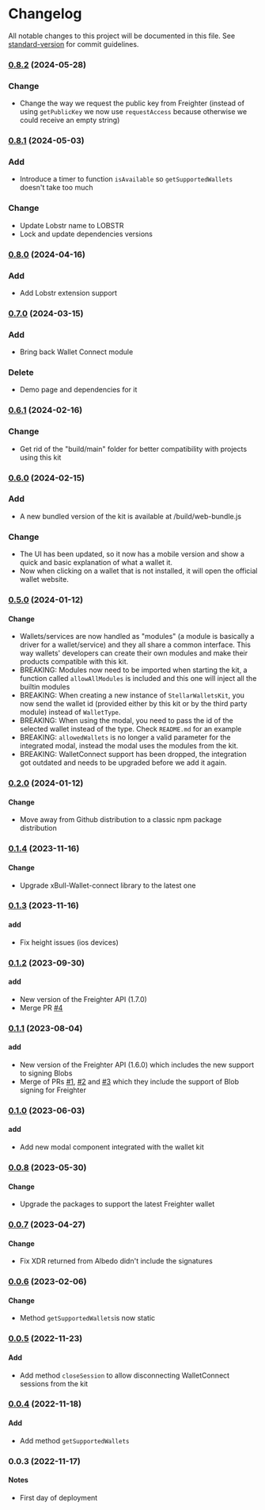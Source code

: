 # Changelog

All notable changes to this project will be documented in this file. See [standard-version](https://github.com/conventional-changelog/standard-version) for commit guidelines.

### [0.8.2](https://github.com/Creit-Tech/Stellar-Wallets-Kit/compare/v0.8.1...v0.8.2) (2024-05-28)
### Change
- Change the way we request the public key from Freighter (instead of using `getPublicKey` we now use `requestAccess` because otherwise we could receive an empty string)

### [0.8.1](https://github.com/Creit-Tech/Stellar-Wallets-Kit/compare/v0.8.0...v0.8.1) (2024-05-03)
### Add
- Introduce a timer to function `isAvailable` so `getSupportedWallets` doesn't take too much

### Change
- Update Lobstr name to LOBSTR
- Lock and update dependencies versions

### [0.8.0](https://github.com/Creit-Tech/Stellar-Wallets-Kit/compare/v0.7.0...v0.8.0) (2024-04-16)
### Add
- Add Lobstr extension support

### [0.7.0](https://github.com/Creit-Tech/Stellar-Wallets-Kit/compare/v0.6.1...v0.7.0) (2024-03-15)
### Add
- Bring back Wallet Connect module

### Delete
- Demo page and dependencies for it

### [0.6.1](https://github.com/Creit-Tech/Stellar-Wallets-Kit/compare/v0.6.0...v0.6.1) (2024-02-16)

### Change
- Get rid of the "build/main" folder for better compatibility with projects using this kit

### [0.6.0](https://github.com/Creit-Tech/Stellar-Wallets-Kit/compare/v0.5.0...v0.6.0) (2024-02-15)
### Add
- A new bundled version of the kit is available at /build/web-bundle.js

### Change
- The UI has been updated, so it now has a mobile version and show a quick and basic explanation of what a wallet it.
- Now when clicking on a wallet that is not installed, it will open the official wallet website.

### [0.5.0](https://github.com/Creit-Tech/Stellar-Wallets-Kit/compare/v0.2.0...v0.5.0) (2024-01-12)
#### Change
- Wallets/services are now handled as "modules" (a module is basically a driver for a wallet/service) and they all share a common interface. This way wallets' developers can create their own modules and make their products compatible with this kit.
- BREAKING: Modules now need to be imported when starting the kit, a function called `allowAllModules` is included and this one will inject all the builtin modules 
- BREAKING: When creating a new instance of `StellarWalletsKit`, you now send the wallet id (provided either by this kit or by the third party module) instead of `WalletType`.
- BREAKING: When using the modal, you need to pass the id of the selected wallet instead of the type. Check `README.md` for an example
- BREAKING: `allowedWallets` is no longer a valid parameter for the integrated modal, instead the modal uses the modules from the kit.
- BREAKING: WalletConnect support has been dropped, the integration got outdated and needs to be upgraded before we add it again.

### [0.2.0](https://github.com/Creit-Tech/Stellar-Wallets-Kit/compare/v0.1.4...v0.2.0) (2024-01-12)
#### Change
- Move away from Github distribution to a classic npm package distribution

### [0.1.4](https://github.com/Creit-Tech/Stellar-Wallets-Kit/compare/v0.1.3...v0.1.4) (2023-11-16)
#### Change
- Upgrade xBull-Wallet-connect library to the latest one

### [0.1.3](https://github.com/Creit-Tech/Stellar-Wallets-Kit/compare/v0.1.1...v0.1.3) (2023-11-16)
#### add
- Fix height issues (ios devices)

### [0.1.2](https://github.com/Creit-Tech/Stellar-Wallets-Kit/compare/v0.1.0...v0.1.2) (2023-09-30)
#### add
- New version of the Freighter API (1.7.0)
- Merge PR [#4](https://github.com/Creit-Tech/Stellar-Wallets-Kit/pull/4)

### [0.1.1](https://github.com/Creit-Tech/Stellar-Wallets-Kit/compare/v0.1.0...v0.1.1) (2023-08-04)
#### add
- New version of the Freighter API (1.6.0) which includes the new support to signing Blobs
- Merge of PRs [#1](https://github.com/Creit-Tech/Stellar-Wallets-Kit/pull/1), [#2](https://github.com/Creit-Tech/Stellar-Wallets-Kit/pull/2) and [#3](https://github.com/Creit-Tech/Stellar-Wallets-Kit/pull/3) which they include the support of Blob signing for Freighter

### [0.1.0](https://github.com/Creit-Tech/Stellar-Wallets-Kit/compare/v0.0.8...v0.1.0) (2023-06-03)
#### add
- Add new modal component integrated with the wallet kit

### [0.0.8](https://github.com/Creit-Tech/Stellar-Wallets-Kit/compare/v0.0.7...v0.0.8) (2023-05-30)
#### Change
- Upgrade the packages to support the latest Freighter wallet

### [0.0.7](https://github.com/Creit-Tech/Stellar-Wallets-Kit/compare/v0.0.6...v0.0.7) (2023-04-27)
#### Change
- Fix XDR returned from Albedo didn't include the signatures

### [0.0.6](https://github.com/Creit-Tech/Stellar-Wallets-Kit/compare/v0.0.5...v0.0.6) (2023-02-06)
#### Change
- Method `getSupportedWallets`is now static

### [0.0.5](https://github.com/Creit-Tech/Stellar-Wallets-Kit/compare/v0.0.4...v0.0.5) (2022-11-23)
#### Add
- Add method `closeSession` to allow disconnecting WalletConnect sessions from the kit

### [0.0.4](https://github.com/Creit-Tech/Stellar-Wallets-Kit/compare/v0.0.2...v0.0.4) (2022-11-18)
#### Add
- Add method `getSupportedWallets`

### 0.0.3 (2022-11-17)
#### Notes
- First day of deployment
